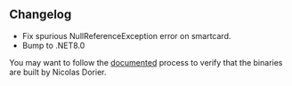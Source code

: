 ## Changelog

* Fix spurious NullReferenceException error on smartcard.
* Bump to .NET8.0

You may want to follow the [documented](https://github.com/btcpayserver/BTCPayServer.Vault/blob/master/docs/HowToVerify.md) process to verify that the binaries are built by Nicolas Dorier.

